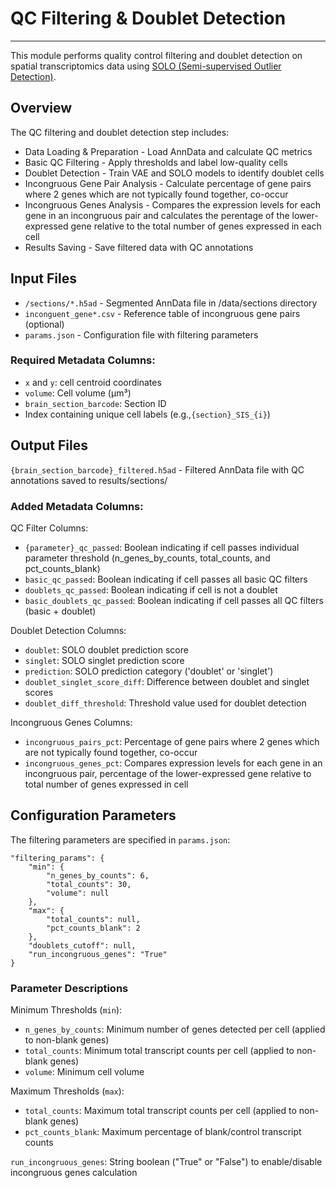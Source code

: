 # QC Filtering & Doublet Detection
---
This module performs quality control filtering and doublet detection on spatial transcriptomics data using [SOLO (Semi-supervised Outlier Detection)](https://docs.scvi-tools.org/en/stable/user_guide/models/solo.html).

## Overview
The QC filtering and doublet detection step includes:

- Data Loading & Preparation - Load AnnData and calculate QC metrics
- Basic QC Filtering - Apply thresholds and label low-quality cells
- Doublet Detection - Train VAE and SOLO models to identify doublet cells
- Incongruous Gene Pair Analysis - Calculate percentage of gene pairs where 2 genes which are not typically found together, co-occur
- Incongruous Genes Analysis - Compares the expression levels for each gene in an incongruous pair and calculates the perentage of the lower-expressed gene relative to the total number of genes expressed in each cell
- Results Saving - Save filtered data with QC annotations

## Input Files
- `/sections/*.h5ad` - Segmented AnnData file in /data/sections directory
- `inconguent_gene*.csv` - Reference table of incongruous gene pairs (optional)
- `params.json` - Configuration file with filtering parameters

### Required Metadata Columns:
- `x` and `y`: cell centroid coordinates
- `volume`: Cell volume (µm³)
- `brain_section_barcode`: Section ID
- Index containing unique cell labels (e.g.,`{section}_SIS_{i}`) 

## Output Files
`{brain_section_barcode}_filtered.h5ad` - Filtered AnnData file with QC annotations saved to results/sections/

### Added Metadata Columns:

QC Filter Columns:
- `{parameter}_qc_passed`: Boolean indicating if cell passes individual parameter threshold (n_genes_by_counts, total_counts, and pct_counts_blank)
- `basic_qc_passed`: Boolean indicating if cell passes all basic QC filters
- `doublets_qc_passed`: Boolean indicating if cell is not a doublet
- `basic_doublets_qc_passed`: Boolean indicating if cell passes all QC filters (basic + doublet)

Doublet Detection Columns:
- `doublet`: SOLO doublet prediction score
- `singlet`: SOLO singlet prediction score
- `prediction`: SOLO prediction category ('doublet' or 'singlet')
- `doublet_singlet_score_diff`: Difference between doublet and singlet scores
- `doublet_diff_threshold`: Threshold value used for doublet detection

Incongruous Genes Columns:
- `incongruous_pairs_pct`: Percentage of gene pairs where 2 genes which are not typically found together, co-occur
- `incongruous_genes_pct`: Compares expression levels for each gene in an incongruous pair, percentage of the lower-expressed gene relative to total number of genes expressed in cell
  
## Configuration Parameters
The filtering parameters are specified in `params.json`:

    "filtering_params": {
        "min": {
            "n_genes_by_counts": 6,
            "total_counts": 30,
            "volume": null
        },
        "max": {
            "total_counts": null,
            "pct_counts_blank": 2
        },
        "doublets_cutoff": null,
        "run_incongruous_genes": "True"
    }

### Parameter Descriptions
Minimum Thresholds (`min`):

- `n_genes_by_counts`: Minimum number of genes detected per cell (applied to non-blank genes)
- `total_counts`: Minimum total transcript counts per cell (applied to non-blank genes)
- `volume`: Minimum cell volume

Maximum Thresholds (`max`):

- `total_counts`: Maximum total transcript counts per cell (applied to non-blank genes)
- `pct_counts_blank`: Maximum percentage of blank/control transcript counts

`run_incongruous_genes`: String boolean ("True" or "False") to enable/disable incongruous genes calculation


